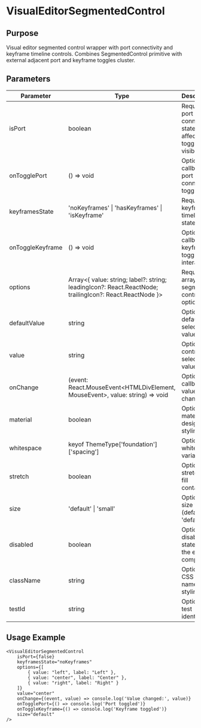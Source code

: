 # VisualEditorSegmentedControl

## Purpose

Visual editor segmented control wrapper with port connectivity and keyframe timeline controls. Combines SegmentedControl primitive with external adjacent port and keyframe toggles cluster.

## Parameters

| Parameter        | Type                                            | Description                                                                        |
| ---------------- | ----------------------------------------------- | ---------------------------------------------------------------------------------- |
| isPort           | boolean                                         | Required port connection state - affects toggle visibility                        |
| onTogglePort     | () => void                                      | Optional callback for port connection toggle                                       |
| keyframesState   | 'noKeyframes' \| 'hasKeyframes' \| 'isKeyframe' | Required keyframe timeline state                                                   |
| onToggleKeyframe | () => void                                      | Optional callback for keyframe toggle interactions                                 |
| options          | Array<{ value: string; label?: string; leadingIcon?: React.ReactNode; trailingIcon?: React.ReactNode }> | Required array of segmented control options |
| defaultValue     | string                                          | Optional default selected value                                                    |
| value            | string                                          | Optional controlled selected value                                                 |
| onChange         | (event: React.MouseEvent<HTMLDivElement, MouseEvent>, value: string) => void | Optional callback for value changes |
| material         | boolean                                         | Optional material design styling                                                   |
| whitespace       | keyof ThemeType['foundation']['spacing']       | Optional whitespace variant                                                        |
| stretch          | boolean                                         | Optional stretch to fill container                                                 |
| size             | 'default' \| 'small'                            | Optional size variant (defaults to 'default')                                      |
| disabled         | boolean                                         | Optional disabled state for the entire component                                   |
| className        | string                                          | Optional CSS class name for styling                                                |
| testId           | string                                          | Optional test identifier                                                           |

## Usage Example

```tsx
<VisualEditorSegmentedControl
    isPort={false}
    keyframesState="noKeyframes"
    options={[
        { value: "left", label: "Left" },
        { value: "center", label: "Center" },
        { value: "right", label: "Right" }
    ]}
    value="center"
    onChange={(event, value) => console.log('Value changed:', value)}
    onTogglePort={() => console.log('Port toggled')}
    onToggleKeyframe={() => console.log('Keyframe toggled')}
    size="default"
/>
```